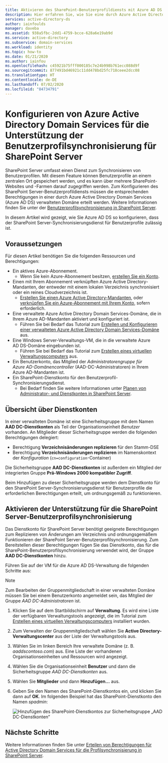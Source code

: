 ```yaml
---
title: Aktivieren des SharePoint-Benutzerprofildiensts mit Azure AD DS | Microsoft-Dokumentation
description: Hier erfahren Sie, wie Sie eine durch Azure Active Directory Domain Services verwaltete Domäne für die Unterstützung der Profilsynchronisierung für SharePoint Server konfigurieren.
services: active-directory-ds
author: iainfoulds
manager: daveba
ms.assetid: 938a5fbc-2dd1-4759-bcce-628a6e19ab9d
ms.service: active-directory
ms.subservice: domain-services
ms.workload: identity
ms.topic: how-to
ms.date: 01/21/2020
ms.author: iainfou
ms.openlocfilehash: c45921b75fff000185c7e24b998b761ecc088d9f
ms.sourcegitcommit: 877491bd46921c11dd478bd25fc718ceee2dcc08
ms.translationtype: HT
ms.contentlocale: de-DE
ms.lasthandoff: 07/02/2020
ms.locfileid: "84734791"
---
```

# <a name="configure-azure-active-directory-domain-services-to-support-user-profile-synchronization-for-sharepoint-server"></a>Konfigurieren von Azure Active Directory Domain Services für die Unterstützung der Benutzerprofilsynchronisierung für SharePoint Server

SharePoint Server umfasst einen Dienst zum Synchronisieren von Benutzerprofilen. Mit diesem Feature können Benutzerprofile an einem zentralen Ort gespeichert werden, und es kann über mehrere SharePoint-Websites und -Farmen darauf zugegriffen werden. Zum Konfigurieren des SharePoint Server-Benutzerprofildiensts müssen die entsprechenden Berechtigungen in einer durch Azure Active Directory Domain Services (Azure AD DS) verwalteten Domäne erteilt werden. Weitere Informationen finden Sie unter der [Benutzerprofilsynchronisierung in SharePoint Server](https://technet.microsoft.com/library/hh296982.aspx).

In diesem Artikel wird gezeigt, wie Sie Azure AD DS so konfigurieren, dass der SharePoint Server-Synchronisierungsdienst für Benutzerprofile zulässig ist.

## <a name="before-you-begin"></a>Voraussetzungen

Für diesen Artikel benötigen Sie die folgenden Ressourcen und Berechtigungen:

* Ein aktives Azure-Abonnement.
    * Wenn Sie kein Azure-Abonnement besitzen, [erstellen Sie ein Konto](https://azure.microsoft.com/free/?WT.mc_id=A261C142F).
* Einen mit Ihrem Abonnement verknüpften Azure Active Directory-Mandanten, der entweder mit einem lokalen Verzeichnis synchronisiert oder ein reines Cloudverzeichnis ist.
    * [Erstellen Sie einen Azure Active Directory-Mandanten][create-azure-ad-tenant], oder [verknüpfen Sie ein Azure-Abonnement mit Ihrem Konto][associate-azure-ad-tenant], sofern erforderlich.
* Eine verwaltete Azure Active Directory Domain Services-Domäne, die in Ihrem Azure AD-Mandanten aktiviert und konfiguriert ist.
    * Führen Sie bei Bedarf das Tutorial zum [Erstellen und Konfigurieren einer verwalteten Azure Active Directory Domain Services-Domäne][create-azure-ad-ds-instance] aus.
* Eine Windows Server-Verwaltungs-VM, die in die verwaltete Azure AD DS-Domäne eingebunden ist.
    * Führen Sie bei Bedarf das Tutorial zum [Erstellen eines virtuellen Verwaltungscomputers][tutorial-create-management-vm] aus.
* Ein Benutzerkonto, das Mitglied der *Administratorengruppe für Azure AD-Domänencontroller* (AAD-DC-Administratoren) in Ihrem Azure AD-Mandanten ist.
* Ein SharePoint-Dienstkonto für den Benutzerprofil-Synchronisierungsdienst.
    * Bei Bedarf finden Sie weitere Informationen unter [Planen von Administrator- und Dienstkonten in SharePoint Server][sharepoint-service-account].

## <a name="service-accounts-overview"></a>Übersicht über Dienstkonten

In einer verwalteten Domäne ist eine Sicherheitsgruppe mit dem Namen **AAD DC-Dienstkonten** als Teil der Organisationseinheit *Benutzer* vorhanden. An Mitglieder dieser Sicherheitsgruppe werden die folgenden Berechtigungen delegiert:

- Berechtigung **Verzeichnisänderungen replizieren** für den Stamm-DSE
- Berechtigung **Verzeichnisänderungen replizieren** im Namenskontext der *Konfiguration* (`cn=configuration`-Container)

Die Sicherheitsgruppe **AAD DC-Dienstkonten** ist außerdem ein Mitglied der integrierten Gruppe **Prä-Windows 2000 kompatibler Zugriff**.

Beim Hinzufügen zu dieser Sicherheitsgruppe werden dem Dienstkonto für den SharePoint Server-Synchronisierungsdienst für Benutzerprofile die erforderlichen Berechtigungen erteilt, um ordnungsgemäß zu funktionieren.

## <a name="enable-support-for-sharepoint-server-user-profile-sync"></a>Aktivieren der Unterstützung für die SharePoint Server-Benutzerprofilsynchronisierung

Das Dienstkonto für SharePoint Server benötigt geeignete Berechtigungen zum Replizieren von Änderungen am Verzeichnis und ordnungsgemäßem Funktionieren der SharePoint Server-Benutzerprofilsynchronisierung. Zum Bereitstellen dieser Berechtigungen fügen Sie das Dienstkonto, das für die SharePoint-Benutzerprofilsynchronisierung verwendet wird, der Gruppe **AAD DC-Dienstkonten** hinzu.

Führen Sie auf der VM für die Azure AD DS-Verwaltung die folgenden Schritte aus:

> [!NOTE]
> Zum Bearbeiten der Gruppenmitgliedschaft in einer verwalteten Domäne müssen Sie bei einem Benutzerkonto angemeldet sein, das Mitglied der Gruppe *AAD DC-Administratoren* ist.

1. Klicken Sie auf dem Startbildschirm auf **Verwaltung**. Es wird eine Liste der verfügbaren Verwaltungstools angezeigt, die im Tutorial zum [Erstellen eines virtuellen Verwaltungscomputers][tutorial-create-management-vm] installiert wurden.
1. Zum Verwalten der Gruppenmitgliedschaft wählen Sie **Active Directory-Verwaltungscenter** aus der Liste der Verwaltungstools aus.
1. Wählen Sie im linken Bereich Ihre verwaltete Domäne (z. B. *aaddscontoso.com*) aus. Eine Liste der vorhandenen Organisationseinheiten und Ressourcen wird angezeigt.
1. Wählen Sie die Organisationseinheit **Benutzer** und dann die Sicherheitsgruppe *AAD DC-Dienstkonten* aus.
1. Wählen Sie **Mitglieder** und dann **Hinzufügen...** aus.
1. Geben Sie den Namen des SharePoint-Dienstkontos ein, und klicken Sie dann auf **OK**. Im folgenden Beispiel hat das SharePoint-Dienstkonto den Namen *spadmin*:

    ![Hinzufügen des SharePoint-Dienstkontos zur Sicherheitsgruppe „AAD DC-Dienstkonten“](./media/deploy-sp-profile-sync/add-member-to-aad-dc-service-accounts-group.png)

## <a name="next-steps"></a>Nächste Schritte

Weitere Informationen finden Sie unter [Erteilen von Berechtigungen für Active Directory Domain Services für die Profilsynchronisierung in SharePoint Server](https://technet.microsoft.com/library/hh296982.aspx).

<!-- INTERNAL LINKS -->
[create-azure-ad-tenant]: ../active-directory/fundamentals/sign-up-organization.md
[associate-azure-ad-tenant]: ../active-directory/fundamentals/active-directory-how-subscriptions-associated-directory.md
[create-azure-ad-ds-instance]: tutorial-create-instance.md
[tutorial-create-management-vm]: tutorial-create-management-vm.md

<!-- EXTERNAL LINKS -->
[sharepoint-service-account]: /sharepoint/security-for-sharepoint-server/plan-for-administrative-and-service-accounts
